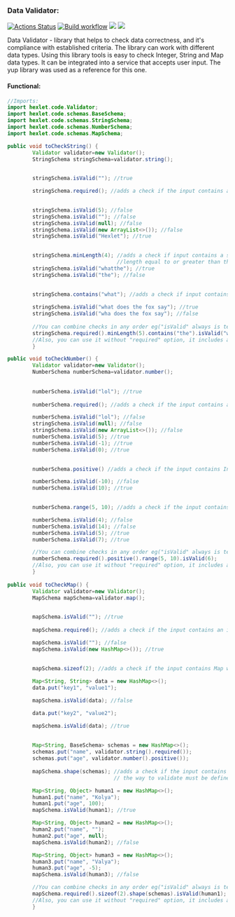 ### Data Validator:

[![Actions Status](https://github.com/IVF13/java-project-lvl3/workflows/hexlet-check/badge.svg)](https://github.com/IVF13/java-project-lvl3/actions)
[![Build workflow](https://github.com/IVF13/java-project-lvl3/actions/workflows/build.yml/badge.svg)](https://github.com/IVF13/java-project-lvl3/actions/workflows/build.yml)
<a href="https://codeclimate.com/github/IVF13/java-project-lvl3/maintainability"><img src="https://api.codeclimate.com/v1/badges/450c76b84170c15ee7f3/maintainability" /></a>
<a href="https://codeclimate.com/github/IVF13/java-project-lvl3/test_coverage"><img src="https://api.codeclimate.com/v1/badges/450c76b84170c15ee7f3/test_coverage" /></a>

Data Validator - library that helps to check data correctness, and it's compliance with established criteria. The
library can work with different data types. Using this library tools is easy to check Integer, String and Map data
types. It can be integrated into a service that accepts user input. The yup library was used as a reference for this
one.


#### Functional:
```java
//Imports:
import hexlet.code.Validator;
import hexlet.code.schemas.BaseSchema;
import hexlet.code.schemas.StringSchema;
import hexlet.code.schemas.NumberSchema;
import hexlet.code.schemas.MapSchema;

public void toCheckString() {
        Validator validator=new Validator();
        StringSchema stringSchema=validator.string();
        

        stringSchema.isValid(""); //true

        stringSchema.required(); //adds a check if the input contains an instance of a non-empty string   
        

        stringSchema.isValid(5); //false
        stringSchema.isValid(""); //false
        stringSchema.isValid(null); //false
        stringSchema.isValid(new ArrayList<>()); //false
        stringSchema.isValid("Hexlet"); //true
        

        stringSchema.minLength(4); //adds a check if input contains a string with a 
                                   //length equal to or greater than the specified
        stringSchema.isValid("whatthe"); //true
        stringSchema.isValid("the"); //false
        

        stringSchema.contains("what"); //adds a check if input contains a string with specified string
        
        stringSchema.isValid("what does the fox say"); //true
        stringSchema.isValid("wha does the fox say"); //false
        
        //You can combine checks in any order eg("isValid" always is terminal check): 
        stringSchema.required().minLength(5).contains("the").isValid("what does the fox say"); 
        //Also, you can use it without "required" option, it includes automatically when you call other checks.
        }

public void toCheckNumber() {
        Validator validator=new Validator();
        NumberSchema numberSchema=validator.number();
        
        
        numberSchema.isValid("lol"); //true
        
        numberSchema.required(); //adds a check if the input contains an instance of Integer

        numberSchema.isValid("lol"); //false
        stringSchema.isValid(null); //false
        stringSchema.isValid(new ArrayList<>()); //false
        numberSchema.isValid(5); //true
        numberSchema.isValid(-1); //true
        numberSchema.isValid(0); //true
        

        numberSchema.positive() //adds a check if the input contains Integer bigger than 0

        numberSchema.isValid(-10); //false
        numberSchema.isValid(10); //true
        

        numberSchema.range(5, 10); //adds a check if the input contains Integer from the specified range

        numberSchema.isValid(4); //false
        numberSchema.isValid(14); //false
        numberSchema.isValid(5); //true
        numberSchema.isValid(7); //true

        //You can combine checks in any order eg("isValid" always is terminal check): 
        numberSchema.required().positive().range(5, 10).isValid(6);
        //Also, you can use it without "required" option, it includes automatically when you call other checks.
        }
        
public void toCheckMap() {
        Validator validator=new Validator();
        MapSchema mapSchema=validator.map();
        

        mapSchema.isValid(""); //true
        
        mapSchema.required(); //adds a check if the input contains an instance of Map

        mapSchema.isValid(""); //false
        mapSchema.isValid(new HashMap<>()); //true
        

        mapSchema.sizeof(2); //adds a check if the input contains Map with specified size
        
        Map<String, String> data = new HashMap<>();
        data.put("key1", "value1");

        mapSchema.isValid(data); //false

        data.put("key2", "value2");

        mapSchema.isValid(data); //true
        
        
        Map<String, BaseSchema> schemas = new HashMap<>();
        schemas.put("name", validator.string().required());
        schemas.put("age", validator.number().positive());
        
        mapSchema.shape(schemas); //adds a check if the input contains Map with valid values in relation to certain keys, 
                                  // the way to validate must be defined in Map with same keys

        Map<String, Object> human1 = new HashMap<>();
        human1.put("name", "Kolya");
        human1.put("age", 100);
        mapSchema.isValid(human1); //true

        Map<String, Object> human2 = new HashMap<>();
        human2.put("name", "");
        human2.put("age", null);
        mapSchema.isValid(human2); //false

        Map<String, Object> human3 = new HashMap<>();
        human3.put("name", "Valya");
        human3.put("age", -5);
        mapSchema.isValid(human3); //false

        //You can combine checks in any order eg("isValid" always is terminal check): 
        mapSchema.required().sizeof(2).shape(schemas).isValid(human1);
        //Also, you can use it without "required" option, it includes automatically when you call other checks.
        }
```

        
        


